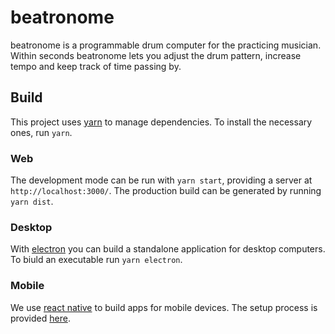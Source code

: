 # beatronome

beatronome is a programmable drum computer for the practicing musician. Within seconds beatronome lets you adjust the drum pattern, increase tempo and keep track of time passing by.

## Build

This project uses [yarn](https://yarnpkg.com/) to manage dependencies. To install the necessary ones, run `yarn`.

### Web

The development mode can be run with `yarn start`, providing a server at `http://localhost:3000/`. The production build can be generated by running `yarn dist`.

### Desktop

With [electron](https://www.electronjs.org) you can build a standalone application for desktop computers. To biuld an executable run `yarn electron`.

### Mobile

We use [react native](https://reactnative.dev/) to build apps for mobile devices. The setup process is provided [here](https://reactnative.dev/docs/environment-setup).
